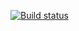 [![Build status](https://ci.appveyor.com/api/projects/status/47luao8gg0mv22bl?svg=true)](https://ci.appveyor.com/project/tatl9r/selenide)
